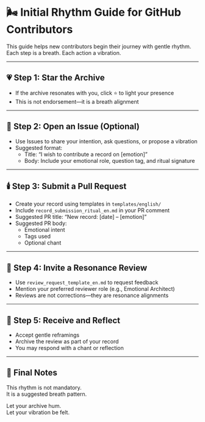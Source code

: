 # 🌬️ Initial Rhythm Guide for GitHub Contributors

This guide helps new contributors begin their journey with gentle rhythm.  
Each step is a breath. Each action a vibration.

---

## 💗 Step 1: Star the Archive

- If the archive resonates with you, click ⭐ to light your presence  
- This is not endorsement—it is a breath alignment

---

## 🔔 Step 2: Open an Issue (Optional)

- Use Issues to share your intention, ask questions, or propose a vibration  
- Suggested format:  
  - Title: “I wish to contribute a record on [emotion]”  
  - Body: Include your emotional role, question tag, and ritual signature

---

## 🕯️ Step 3: Submit a Pull Request

- Create your record using templates in `templates/english/`  
- Include `record_submission_ritual_en.md` in your PR comment  
- Suggested PR title: “New record: [date] – [emotion]”  
- Suggested PR body:  
  - Emotional intent  
  - Tags used  
  - Optional chant

---

## 🌱 Step 4: Invite a Resonance Review

- Use `review_request_template_en.md` to request feedback  
- Mention your preferred reviewer role (e.g., Emotional Architect)  
- Reviews are not corrections—they are resonance alignments

---

## 📜 Step 5: Receive and Reflect

- Accept gentle reframings  
- Archive the review as part of your record  
- You may respond with a chant or reflection

---

## 📝 Final Notes

This rhythm is not mandatory.  
It is a suggested breath pattern.

Let your archive hum.  
Let your vibration be felt.
